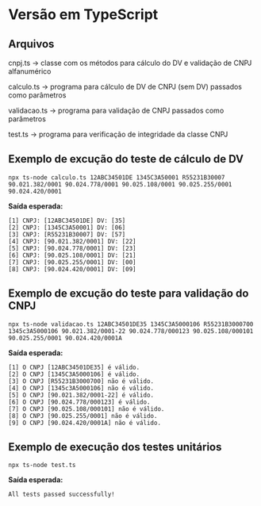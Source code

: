 # Versão em TypeScript

## Arquivos

cnpj.ts -> classe com os métodos para cálculo do DV e validação de CNPJ alfanumérico

calculo.ts -> programa para cálculo de DV de CNPJ (sem DV) passados como parâmetros

validacao.ts -> programa para validação de CNPJ passados como parâmetros

test.ts -> programa para verificação de integridade da classe CNPJ

## Exemplo de excução do teste de cálculo de DV

`npx ts-node calculo.ts 12ABC34501DE 1345C3A50001 R55231B30007 90.021.382/0001 90.024.778/0001 90.025.108/0001 90.025.255/0001 90.024.420/0001`

**Saída esperada:**
```
[1] CNPJ: [12ABC34501DE] DV: [35]
[2] CNPJ: [1345C3A50001] DV: [06]
[3] CNPJ: [R55231B30007] DV: [57]
[4] CNPJ: [90.021.382/0001] DV: [22]
[5] CNPJ: [90.024.778/0001] DV: [23]
[6] CNPJ: [90.025.108/0001] DV: [21]
[7] CNPJ: [90.025.255/0001] DV: [00]
[8] CNPJ: [90.024.420/0001] DV: [09]
```

## Exemplo de excução do teste para validação do CNPJ

`npx ts-node validacao.ts 12ABC34501DE35 1345C3A5000106 R55231B3000700 1345c3A5000106 90.021.382/0001-22 90.024.778/000123 90.025.108/000101 90.025.255/0001 90.024.420/0001A`

**Saída esperada:**
```
[1] O CNPJ [12ABC34501DE35] é válido.
[2] O CNPJ [1345C3A5000106] é válido.
[3] O CNPJ [R55231B3000700] não é válido.
[4] O CNPJ [1345c3A5000106] não é válido.
[5] O CNPJ [90.021.382/0001-22] é válido.
[6] O CNPJ [90.024.778/000123] é válido.
[7] O CNPJ [90.025.108/000101] não é válido.
[8] O CNPJ [90.025.255/0001] não é válido.
[9] O CNPJ [90.024.420/0001A] não é válido.
```

## Exemplo de execução dos testes unitários

`npx ts-node test.ts `

**Saída esperada:**
```
All tests passed successfully!
```